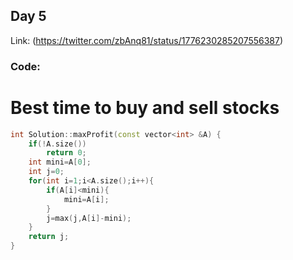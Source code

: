 ## Day 5
Link: (https://twitter.com/zbAnq81/status/1776230285207556387)

### Code:

# Best time to buy and sell stocks

```c++
int Solution::maxProfit(const vector<int> &A) {
    if(!A.size())
        return 0;
    int mini=A[0];
    int j=0;
    for(int i=1;i<A.size();i++){
        if(A[i]<mini){
            mini=A[i];
        }
        j=max(j,A[i]-mini);
    }
    return j;
}



```
